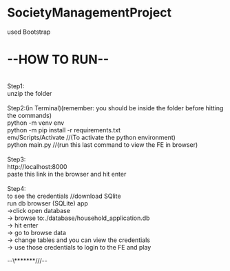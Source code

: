 # SocietyManagementProject
used Bootstrap
<h1>--HOW TO RUN--</h1> <br>
Step1:<br>
  unzip the folder<br>
<br>Step2:(in Terminal)(remember: you should be inside the folder before hitting the commands)<br>
  python -m venv env<br>
  python -m pip install -r requirements.txt <br>
  env/Scripts/Activate     //(To activate the python environment)<br>
  python main.py   //(run this last command to view the FE in browser)<br>
<br>Step3: <br>
  http://localhost:8000<br>
  paste this link in the browser and hit enter<br>
<br>Step4:<br>
  to see the credentials //download SQlite<br>
  run db browser (SQLite) app<br>
  ->click open database<br>
  -> browse to:./database/household_application.db <br>
  -> hit enter<br>
  -> go to browse data<br>
  -> change tables and you can view the credentials<br>
  -> use those credentials to login to the FE and play<br>

--\\\*******///--
